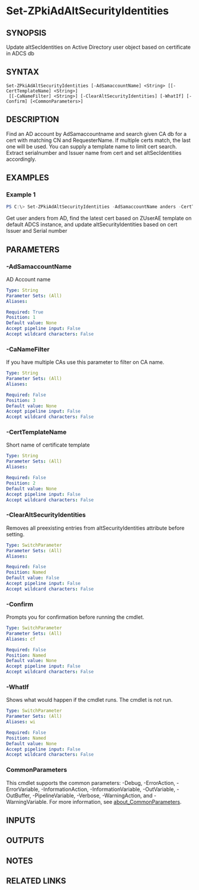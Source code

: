 ﻿---
external help file: PsZPki.psm1-help.xml
Module Name: ZPki
online version:
schema: 2.0.0
---

# Set-ZPkiAdAltSecurityIdentities

## SYNOPSIS
Update altSecIdentities on Active Directory user object based on certificate in ADCS db

## SYNTAX

```
Set-ZPkiAdAltSecurityIdentities [-AdSamaccountName] <String> [[-CertTemplateName] <String>]
 [[-CaNameFilter] <String>] [-ClearAltSecurityIdentities] [-WhatIf] [-Confirm] [<CommonParameters>]
```

## DESCRIPTION
Find an AD account by AdSamaccountname and search given CA db for a cert with matching CN and RequesterName.
If multiple certs match, the last one will be used.
You can supply a template name to limit cert search.
Extract serialnumber and Issuer name from cert and set altSecIdentities accordingly.

## EXAMPLES

### Example 1
```powershell
PS C:\> Set-ZPkiAdAltSecurityIdentities -AdSamaccountName anders -CertTemplateName ZUserAE
```

Get user anders from AD, find the latest cert based on ZUserAE template on default ADCS instance,
and update altSecurityIdentities based on cert Issuer and Serial number

## PARAMETERS

### -AdSamaccountName
AD Account name

```yaml
Type: String
Parameter Sets: (All)
Aliases:

Required: True
Position: 1
Default value: None
Accept pipeline input: False
Accept wildcard characters: False
```

### -CaNameFilter
If you have multiple CAs use this parameter to filter on CA name.

```yaml
Type: String
Parameter Sets: (All)
Aliases:

Required: False
Position: 3
Default value: None
Accept pipeline input: False
Accept wildcard characters: False
```

### -CertTemplateName
Short name of certificate template

```yaml
Type: String
Parameter Sets: (All)
Aliases:

Required: False
Position: 2
Default value: None
Accept pipeline input: False
Accept wildcard characters: False
```

### -ClearAltSecurityIdentities
Removes all preexisting entries from altSecurityIdentities attribute before setting.

```yaml
Type: SwitchParameter
Parameter Sets: (All)
Aliases:

Required: False
Position: Named
Default value: False
Accept pipeline input: False
Accept wildcard characters: False
```

### -Confirm
Prompts you for confirmation before running the cmdlet.

```yaml
Type: SwitchParameter
Parameter Sets: (All)
Aliases: cf

Required: False
Position: Named
Default value: None
Accept pipeline input: False
Accept wildcard characters: False
```

### -WhatIf
Shows what would happen if the cmdlet runs.
The cmdlet is not run.

```yaml
Type: SwitchParameter
Parameter Sets: (All)
Aliases: wi

Required: False
Position: Named
Default value: None
Accept pipeline input: False
Accept wildcard characters: False
```

### CommonParameters
This cmdlet supports the common parameters: -Debug, -ErrorAction, -ErrorVariable, -InformationAction, -InformationVariable, -OutVariable, -OutBuffer, -PipelineVariable, -Verbose, -WarningAction, and -WarningVariable. For more information, see [about_CommonParameters](http://go.microsoft.com/fwlink/?LinkID=113216).

## INPUTS

## OUTPUTS

## NOTES

## RELATED LINKS
